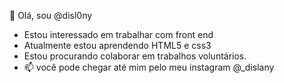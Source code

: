 👋 Olá, sou @disl0ny
- Estou interessado em trabalhar com front end
-  Atualmente estou aprendendo HTML5 e css3
-  Estou procurando colaborar em trabalhos voluntários.
- 📫 você pode chegar até mim pelo meu instagram @_dislany

<!---
disl0ny/disl0ny is a ✨ special ✨ repository because its `README.md` (this file) appears on your GitHub profile.
You can click the Preview link to take a look at your changes.
--->
